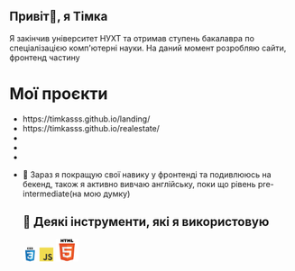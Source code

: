 <h2>Привіт👋, я Тімка</h2>
<p>Я закінчив університет НУХТ та отримав ступень бакалавра по спеціалізацією комп'ютерні науки. На даний момент розробляю сайти, фронтенд частину</p>
<p>
<h1>Мої проєкти</h1>
<ul>
<li>https://timkasss.github.io/landing/</li>
<li>https://timkasss.github.io/realestate/</li>
<li></li>
<li></li>
<li></li>
</ul>
</p>
<ul>
<li>🔭 Зараз я покращую свої навику у фронтенді та подивлююсь на бекенд, також я активно вивчаю англійську, поки що рівень pre-intermediate(на мою думку)</li>
<h2>🚀 Деякі інструменти, які я використовую</h2>
<p align="left">
<img src="https://raw.githubusercontent.com/devicons/devicon/master/icons/css3/css3-original-wordmark.svg" alt="css3" width="25" height="25" />
<img src="https://raw.githubusercontent.com/devicons/devicon/master/icons/javascript/javascript-original.svg" alt="javascript" width="25" height="25" />
<img src="https://raw.githubusercontent.com/devicons/devicon/master/icons/html5/html5-original-wordmark.svg" alt="html5" width="40" height="40"/> 
